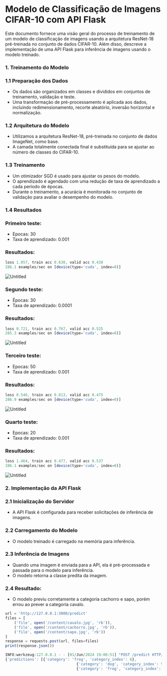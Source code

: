 # Modelo de Classificação de Imagens CIFAR-10 com API Flask

Este documento fornece uma visão geral do processo de treinamento de um modelo de classificação de imagens usando a arquitetura ResNet-18 pré-treinada no conjunto de dados CIFAR-10. Além disso, descreve a implementação de uma API Flask para inferência de imagens usando o modelo treinado.

### 1. Treinamento do Modelo

### 1.1 Preparação dos Dados

- Os dados são organizados em classes e divididos em conjuntos de treinamento, validação e teste.
- Uma transformação de pré-processamento é aplicada aos dados, incluindo redimensionamento, recorte aleatório, inversão horizontal e normalização.

### 1.2 Arquitetura do Modelo

- Utilizamos a arquitetura ResNet-18, pré-treinada no conjunto de dados ImageNet, como base.
- A camada totalmente conectada final é substituída para se ajustar ao número de classes do CIFAR-10.

### 1.3 Treinamento

- Um otimizador SGD é usado para ajustar os pesos do modelo.
- O aprendizado é agendado com uma redução de taxa de aprendizado a cada período de épocas.
- Durante o treinamento, a acurácia é monitorada no conjunto de validação para avaliar o desempenho do modelo.

### 1.4 Resultados

### Primeiro teste:

- Epocas: 30
- Taxa de aprendizado: 0.001

### Resultados:

```jsx
loss 1.057, train acc 0.630, valid acc 0.438
286.1 examples/sec on [device(type='cuda', index=0)]
```

![Untitled](Modelo%20de%20Classificac%CC%A7a%CC%83o%20de%20Imagens%20CIFAR-10%20com%20%2004b8491843774486b33ca501344d1bb9/Untitled.png)

### Segundo teste:

- Épocas: 30
- Taxa de aprendizado: 0.0001

### Resultados:

```jsx
loss 0.721, train acc 0.767, valid acc 0.525
285.3 examples/sec on [device(type='cuda', index=0)]
```

![Untitled](Modelo%20de%20Classificac%CC%A7a%CC%83o%20de%20Imagens%20CIFAR-10%20com%20%2004b8491843774486b33ca501344d1bb9/Untitled%201.png)

### Terceiro teste:

- Epocas: 50
- Taxa de aprendizado: 0.001

### Resultados:

```jsx
loss 0.546, train acc 0.813, valid acc 0.475
286.9 examples/sec on [device(type='cuda', index=0)]
```

![Untitled](Modelo%20de%20Classificac%CC%A7a%CC%83o%20de%20Imagens%20CIFAR-10%20com%20%2004b8491843774486b33ca501344d1bb9/Untitled%202.png)

### Quarto teste:

- Epocas: 20
- Taxa de aprendizado: 0.001

### Resultados:

```jsx
loss 1.464, train acc 0.477, valid acc 0.537
286.1 examples/sec on [device(type='cuda', index=0)]
```

![Untitled](Modelo%20de%20Classificac%CC%A7a%CC%83o%20de%20Imagens%20CIFAR-10%20com%20%2004b8491843774486b33ca501344d1bb9/Untitled%203.png)

### 2. Implementação da API Flask

### 2.1 Inicialização do Servidor

- A API Flask é configurada para receber solicitações de inferência de imagens.

### 2.2 Carregamento do Modelo

- O modelo treinado é carregado na memória para inferência.

### 2.3 Inferência de Imagens

- Quando uma imagem é enviada para a API, ela é pré-processada e passada para o modelo para inferência.
- O modelo retorna a classe predita da imagem.

### 2.4 Resultado:

- O modelo previu corretamente a categoria cachorro e sapo, porém errou ao prever a categoria cavalo.

```jsx
url = 'http://127.0.0.1:3000/predict'
files = [
    ('file', open('/content/cavalo.jpg', 'rb')),
    ('file', open('/content/cachorro.jpg', 'rb')),
    ('file', open('/content/sapo.jpg', 'rb'))
]
response = requests.post(url, files=files)
print(response.json())
```

```jsx
INFO:werkzeug:127.0.0.1 - - [01/Jun/2024 19:00:51] "POST /predict HTTP/1.1" 200 -
{'predictions': [{'category': 'frog', 'category_index': 6}, 
								{'category': 'dog', 'category_index': 5}, 
								{'category': 'frog', 'category_index': 6}]}
```
